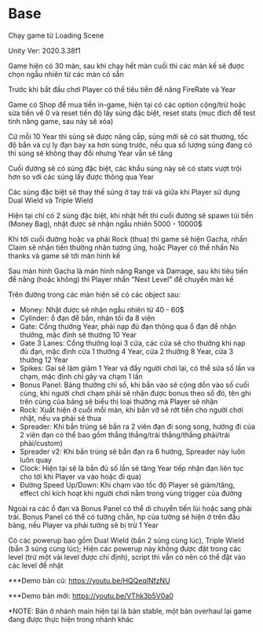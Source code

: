 # Base
Chạy game từ Loading Scene

Unity Ver: 2020.3.38f1

Game hiện có 30 màn, sau khi chạy hết màn cuối thì các màn kế sẽ được chọn ngẫu nhiên từ các màn có sẵn

Trước khi bắt đầu chơi Player có thể tiêu tiền để nâng FireRate và Year

Game có Shop để mua tiền in-game, hiện tại có các option cộng/trừ hoặc sửa tiền về 0 và reset tiến độ lấy súng đặc biệt, reset stats (mục đích để test tính năng game, sau này sẽ xóa)

Cứ mỗi 10 Year thì súng sẽ được nâng cấp, súng mới sẽ có sát thương, tốc độ bắn và cự ly đạn bay xa hơn súng trước, nếu qua số lượng súng đang có thì súng sẽ không thay đổi nhưng Year vẫn sẽ tăng

Cuối đường sẽ có súng đặc biệt, các khẩu súng này sẽ có stats vượt trội hơn so với các súng lấy được thông qua Year

Các súng đặc biệt sẽ thay thế súng ở tay trái và giữa khi Player sử dụng Dual Wield và Triple Wield

Hiện tại chỉ có 2 súng đặc biệt, khi nhặt hết thì cuối đường sẽ spawn túi tiền (Money Bag), nhặt được sẽ nhận ngẫu nhiên 5000 - 10000$

Khi tới cuối đường hoặc va phải Rock (thua) thì game sẽ hiện Gacha, nhấn Claim sẽ nhận tiền thưởng nhân tương ứng, hoặc Player có thể nhấn No thanks và game sẽ tới màn hình kế

Sau màn hình Gacha là màn hình nâng Range và Damage, sau khi tiêu tiền để nâng (hoặc không) thì Player nhấn "Next Level" để chuyển màn kế

Trên đường trong các màn hiện sẽ có các object sau:
- Money: Nhặt được sẽ nhận ngẫu nhiên từ 40 - 60$
- Cylinder: ổ đạn để bắn, nhận tối đa 8 viên
- Gate: Cổng thưởng Year, phải nạp đủ đạn thông qua ổ đạn để nhận thưởng, mặc định sẽ thưởng 10 Year
- Gate 3 Lanes: Cổng thưởng loại 3 cửa, các cửa sẽ cho thưởng khi nạp đủ đạn, mặc định cửa 1 thưởng 4 Year, cửa 2 thưởng 8 Year, cửa 3 thưởng 12 Year 
- Spikes: Gai sẽ làm giảm 1 Year và đẩy người chơi lại, có thể sửa số lần va chạm, mặc định chỉ gây va chạm 1 lần
- Bonus Panel: Bảng thưởng chỉ số, khi bắn vào sẽ cộng dồn vào số cuối cùng, khi người chơi chạm phải sẽ nhận được bonus theo số đó, tên ghi trên cùng của bảng sẽ biểu thị loại thưởng mà Player sẽ nhận
- Rock: Xuất hiện ở cuối mỗi màn, khi bắn vỡ sẽ rớt tiền cho người chơi nhặt, nếu va phải sẽ thua
- Spreader: Khi bắn trúng sẽ bắn ra 2 viên đạn đi song song, hướng đi của 2 viên đạn có thể bao gồm thẳng thẳng/trái thẳng/thẳng phải/trái phải/custom)
- Spreader v2: Khi bắn trúng sẽ bắn đạn ra 6 hướng, Spreader này luôn luôn quay
- Clock: Hiện tại sẽ là bắn đủ số lần sẽ tăng Year tiếp nhận đạn liên tục cho tới khi Player va vào hoặc đi qua)
- Đường Speed Up/Down: Khi chạm vào tốc độ Player sẽ giảm/tăng, effect chỉ kích hoạt khi người chơi nằm trong vùng trigger của đường

Ngoài ra các ổ đạn và Bonus Panel có thể di chuyển tiến lùi hoặc sang phải trái. Bonus Panel có thể có tường chắn, hp của tường sẽ hiện ở trên đầu bảng, nếu Player va phải tường sẽ bị trừ 1 Year

Có các powerup bao gồm Dual Wield (bắn 2 súng cùng lúc), Triple Wield (bắn 3 súng cùng lúc); Hiện các powerup này không được đặt trong các level (trừ một vài level được chỉ định), script thì vẫn có nên có thể đặt vào các level để nhặt

***Demo bản cũ: https://youtu.be/HQQeqlNfzNU

***Demo bản mới: https://youtu.be/VThk3b5V0a0

*NOTE: Bản ở nhánh main hiện tại là bản stable, một bản overhaul lại game đang được thực hiện trong nhánh khác
